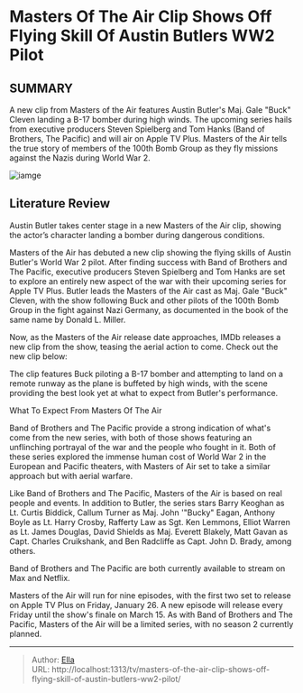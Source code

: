 # Masters Of The Air Clip Shows Off Flying Skill Of Austin Butlers WW2 Pilot


## SUMMARY 



  A new clip from Masters of the Air features Austin Butler&#39;s Maj. Gale &#34;Buck&#34; Cleven landing a B-17 bomber during high winds.   The upcoming series hails from executive producers Steven Spielberg and Tom Hanks (Band of Brothers, The Pacific) and will air on Apple TV Plus.   Masters of the Air tells the true story of members of the 100th Bomb Group as they fly missions against the Nazis during World War 2.  

![iamge](https://static1.srcdn.com/wordpress/wp-content/uploads/2024/01/austin-butler-as-major-gale-_buck_-cleven-flying-a-bomber-in-masters-of-the-air.jpg)

## Literature Review
Austin Butler takes center stage in a new Masters of the Air clip, showing the actor’s character landing a bomber during dangerous conditions.




Masters of the Air has debuted a new clip showing the flying skills of Austin Butler&#39;s World War 2 pilot. After finding success with Band of Brothers and The Pacific, executive producers Steven Spielberg and Tom Hanks are set to explore an entirely new aspect of the war with their upcoming series for Apple TV Plus. Butler leads the Masters of the Air cast as Maj. Gale &#34;Buck&#34; Cleven, with the show following Buck and other pilots of the 100th Bomb Group in the fight against Nazi Germany, as documented in the book of the same name by Donald L. Miller.




Now, as the Masters of the Air release date approaches, IMDb releases a new clip from the show, teasing the aerial action to come. Check out the new clip below:


 

The clip features Buck piloting a B-17 bomber and attempting to land on a remote runway as the plane is buffeted by high winds, with the scene providing the best look yet at what to expect from Butler&#39;s performance.


 What To Expect From Masters Of The Air 
          

Band of Brothers and The Pacific provide a strong indication of what&#39;s come from the new series, with both of those shows featuring an unflinching portrayal of the war and the people who fought in it. Both of these series explored the immense human cost of World War 2 in the European and Pacific theaters, with Masters of Air set to take a similar approach but with aerial warfare. 




Like Band of Brothers and The Pacific, Masters of the Air is based on real people and events. In addition to Butler, the series stars Barry Keoghan as Lt. Curtis Biddick, Callum Turner as Maj. John &#39;&#34;Bucky&#34; Eagan, Anthony Boyle as Lt. Harry Crosby, Rafferty Law as Sgt. Ken Lemmons, Elliot Warren as Lt. James Douglas, David Shields as Maj. Everett Blakely, Matt Gavan as Capt. Charles Cruikshank, and Ben Radcliffe as Capt. John D. Brady, among others.



Band of Brothers and The Pacific are both currently available to stream on Max and Netflix.




Masters of the Air will run for nine episodes, with the first two set to release on Apple TV Plus on Friday, January 26. A new episode will release every Friday until the show&#39;s finale on March 15. As with Band of Brothers and The Pacific, Masters of the Air will be a limited series, with no season 2 currently planned.






---

> Author: [Ella](https://instagram.hk.cn/)  
> URL: http://localhost:1313/tv/masters-of-the-air-clip-shows-off-flying-skill-of-austin-butlers-ww2-pilot/  


